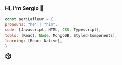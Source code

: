 ### Hi, I'm Sergio 👋 

```js
const serjLafleur = {
pronouns: "he" | "him",
code: [Javascript, HTML, CSS, Typescript],
tools: [React, Node, MongoDB, Styled-Components],
learning: [React-Native],
}
```
<a href="https://twitter.com/SerjLafleur">
  <img align="left" alt="SerjLaFleur | Twitter" width="20px" src="https://raw.githubusercontent.com/anuraghazra/anuraghazra/master/assets/codesandbox.svg" />
</a>

<!--
**SerjLafleur/serjlafleur** is a ✨ _special_ ✨ repository because its `README.md` (this file) appears on your GitHub profile.

Here are some ideas to get you started:

- 🔭 I’m currently working on ...
- 🌱 I’m currently learning ...
- 👯 I’m looking to collaborate on ...
- 🤔 I’m looking for help with ...
- 💬 Ask me about ...
- 📫 How to reach me: ...
- 😄 Pronouns: ...
- ⚡ Fun fact: ...
-->
